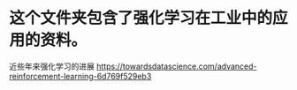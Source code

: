 # 这个文件夹包含了强化学习在工业中的应用的资料。

近些年来强化学习的进展
https://towardsdatascience.com/advanced-reinforcement-learning-6d769f529eb3
